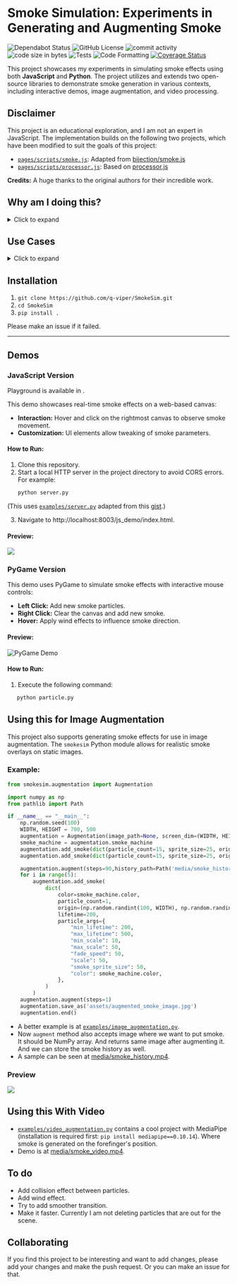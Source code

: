 # Smoke Simulation: Experiments in Generating and Augmenting Smoke
![Dependabot Status](https://img.shields.io/badge/dependabot-active-brightgreen)
![GitHub License](https://img.shields.io/github/license/q-viper/SmokeSim)
![commit activity](https://img.shields.io/github/commit-activity/w/q-viper/SmokeSim/master)
![code size in bytes](https://img.shields.io/github/languages/code-size/q-viper/SmokeSim)
![Tests](https://github.com/q-viper/SmokeSim/actions/workflows/test-on-push.yml/badge.svg)
![Code Formatting](https://github.com/q-viper/SmokeSim/actions/workflows/black-formatter.yml/badge.svg)
[![Coverage Status](https://coveralls.io/repos/github/q-viper/SmokeSim/badge.svg?branch=master)](https://coveralls.io/github/q-viper/SmokeSim?branch=master)


This project showcases my experiments in simulating smoke effects using both **JavaScript** and **Python**. The project utilizes and extends two open-source libraries to demonstrate smoke generation in various contexts, including interactive demos, image augmentation, and video processing. 

## Disclaimer
This project is an educational exploration, and I am not an expert in JavaScript. The implementation builds on the following two projects, which have been modified to suit the goals of this project:

- [`pages/scripts/smoke.js`](pages/scripts/smoke.js): Adapted from [bijection/smoke.js](https://github.com/bijection/smoke.js)
- [`pages/scripts/processor.js`](pages/scripts/processor.js): Based on [processor.js](https://github.com/mdn/dom-examples/blob/main/canvas/chroma-keying/processor.js)

**Credits:** A huge thanks to the original authors for their incredible work.


## Why am I doing this?

<details>
  <summary>Click to expand</summary>
  
  ### **Short Answer**  
  For fun!

  ### **Long Answer**  
  As an engineer working on computer vision applications, I frequently need to train models in diverse environments. One challenging scenario is generating realistic smoky environments, which are difficult to replicate in real-time, especially when high-quality, dynamic simulations are needed for training. 

  To solve this problem, I created this tool to simulate smoke effects and integrate them into various projects—whether for training models or enhancing visual effects. This solution allows for more control, flexibility, and realism when simulating smoke, and it's fun to build and experiment with!

</details>

## Use Cases

<details>
  <summary>Click to expand</summary>

  ### **Smoke Overlaying**  
  For the vision applications running in smokey environment, this tool can generate smokey frames on demand by overlaying smoke on a single clean image. 

  ### **Smoke Segmentation**  
  This might not be that important but I was trying to build a model that could reconstruct a clean image from a smokey one and I used the segmentation mask and history generated from this tool in that project.
</details>

## Installation
1. `git clone https://github.com/q-viper/SmokeSim.git`
2. `cd SmokeSim`
2. `pip install .`

Please make an issue if it failed.

---

## Demos 
### JavaScript Version

Playground is available in [](https://q-viper.github.io/SmokeSim/js_demo/).

This demo showcases real-time smoke effects on a web-based canvas:
- **Interaction:** Hover and click on the rightmost canvas to observe smoke movement.
- **Customization:** UI elements allow tweaking of smoke parameters.

#### How to Run:
1. Clone this repository.
2. Start a local HTTP server in the project directory to avoid CORS errors. For example:
   ```bash
   python server.py
   ```
(This uses [`examples/server.py`](examples/server.py) adapted from this [gist](https://gist.github.com/acdha/925e9ffc3d74ad59c3ea#file-simple_cors_server-py).) 

3. Navigate to http://localhost:8003/js_demo/index.html.

#### Preview:
![](assets/js_demo.png)


### PyGame Version

This demo uses PyGame to simulate smoke effects with interactive mouse controls:
- **Left Click:** Add new smoke particles.
- **Right Click:** Clear the canvas and add new smoke.
- **Hover:** Apply wind effects to influence smoke direction.

#### Preview:
![PyGame Demo](assets/py_demo.png)

#### How to Run:
1. Execute the following command:
```bash
   python particle.py
```

## Using this for Image Augmentation
This project also supports generating smoke effects for use in image augmentation. The `smokesim` Python module allows for realistic smoke overlays on static images.

### Example:

```python
from smokesim.augmentation import Augmentation

import numpy as np
from pathlib import Path

if __name__ == "__main__":
    np.random.seed(100)
    WIDTH, HEIGHT = 700, 500
    augmentation = Augmentation(image_path=None, screen_dim=(WIDTH, HEIGHT))
    smoke_machine = augmentation.smoke_machine
    augmentation.add_smoke(dict(particle_count=15, sprite_size=25, origin=(250, 500)))
    augmentation.add_smoke(dict(particle_count=15, sprite_size=25, origin=(450, 500)))

    augmentation.augment(steps=90,history_path=Path('media/smoke_history.mp4'))
    for i in range(5):
        augmentation.add_smoke(
            dict(
                color=smoke_machine.color,
                particle_count=1,
                origin=(np.random.randint(100, WIDTH), np.random.randint(100, HEIGHT)),
                lifetime=200,
                particle_args={
                    "min_lifetime": 200,
                    "max_lifetime": 500,
                    "min_scale": 10,
                    "max_scale": 50,
                    "fade_speed": 50,
                    "scale": 50,
                    "smoke_sprite_size": 50,
                    "color": smoke_machine.color,
                },
            )
        )
    augmentation.augment(steps=1)
    augmentation.save_as('assets/augmented_smoke_image.jpg')
    augmentation.end()

```

* A better example is at [`examples/image_augmentation.py`](examples/image_augmentation.py). 
* Now `augment` method also accepts image where we want to put smoke. It should be NumPy array. And returns same image after augmenting it. And we can store the smoke history as well. 
* A sample can be seen at [media/smoke_history.mp4](https://q-viper.github.io/SmokeSim/media/smoke_history.mp4).

### Preview
![](assets/augmented_smoke.png)


## Using this With Video
* [`examples/video_augmentation.py`](examples/video_augmentation.py) contains a cool project with MediaPipe (installation is required first: `pip install mediapipe==0.10.14`). Where smoke is generated on the forefinger's position. 
* Demo is at [media/smoke_video.mp4](https://q-viper.github.io/SmokeSim/media/smoke_video.mp4).



## To do
* Add collision effect between particles.
* Add wind effect.
* Try to add smoother transition.
* Make it faster. Currently I am not deleting particles that are out for the scene. 

## Collaborating
If you find this project to be interesting and want to add changes, please add your changes and make the push request. Or you can make an issue for that.
